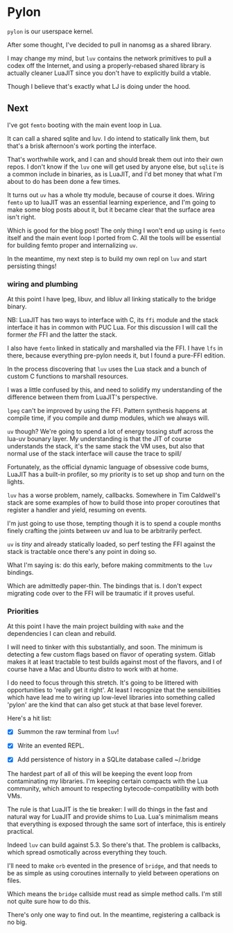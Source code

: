 # Pylon


`pylon` is our userspace kernel\.

After some thought, I've decided to pull in nanomsg as a shared library\.

I may change my mind, but `luv` contains the network primitives to pull a
codex off the Internet, and using a properly\-rebased shared library is
actually cleaner LuaJIT since you don't have to explicitly build a vtable\.

Though I believe that's exactly what LJ is doing under the hood\.


## Next

I've got `femto` booting with the main event loop in Lua\.

It can call a shared sqlite and luv\.  I do intend to statically link them,
but that's a brisk afternoon's work porting the interface\.

That's worthwhile work, and I can and should break them out into their own
repos\.  I don't know if the `luv` one will get used by anyone else, but
`sqlite` is a common include in binaries, as is LuaJIT, and I'd bet money
that what I'm about to do has been done a few times\.

It turns out `uv` has a whole tty module, because of course it does\.  Wiring
`femto` up to luaJIT was an essential learning experience, and I'm going to
make some blog posts about it, but it became clear that the surface area isn't
right\.

Which is good for the blog post\!  The only thing I won't end up using is
`femto` itself and the main event loop I ported from C\.  All the tools will
be essential for building femto proper and internalizing `uv`\.

In the meantime, my next step is to build my own repl on `luv` and start
persisting things\!


### wiring and plumbing

At this point I have lpeg, libuv, and libluv all linking statically to the
bridge binary\.

NB: LuaJIT has two ways to interface with C, its `ffi` module and the stack
interface it has in common with PUC Lua\.  For this discussion I will call the
former *the* FFI and the latter the stack\.

I also have `femto` linked in statically and marshalled via the FFI\. I have
`lfs` in there, because everything pre\-pylon needs it, but I found a pure\-FFI
edition\.

In the process discovering that `luv` uses the Lua stack and a bunch of custom
C functions to marshall resources\.

I was a little confused by this, and need to solidify my understanding of the
difference between them from LuaJIT's perspective\.

`lpeg` can't be improved by using the FFI\.  Pattern synthesis happens at
compile time, if you compile and dump modules, which we always will\.

`uv` though?  We're going to spend a lot of energy tossing stuff across the
lua\-uv bounary layer\.  My understanding is that the JIT of course understands
the stack, it's the same stack the VM uses, but also that normal use of the
stack interface will cause the trace to spill/

Fortunately, as the official dynamic language of obsessive code bums, LuaJIT
has a built\-in profiler, so my priority is to set up shop and turn on the
lights\.

`luv` has a worse problem, namely, callbacks\.  Somewhere in Tim Caldwell's
stack are some examples of how to build those into proper coroutines that
register a handler and yield, resuming on events\.

I'm just going to use those, tempting though it is to spend a couple months
finely crafting the joints between uv and lua to be arbitrarily perfect\.

`uv` is *tiny* and already statically loaded, so perf testing the FFI against
the stack is tractable once there's any point in doing so\.

What I'm saying is: do this early, before making commitments to the `luv`
bindings\.

Which are admittedly paper\-thin\.  The bindings that is\.  I don't expect
migrating code over to the FFI will be traumatic if it proves useful\.


### Priorities

At this point I have the main project building with `make` and the
dependencies I can clean and rebuild\.

I will need to tinker with this substantially, and soon\.  The minimum is
detecting a few custom flags based on flavor of operating system\.  Gitlab
makes it at least tractable to test builds against most of the flavors, and I
of course have a Mac and Ubuntu distro to work with at home\.

I do need to focus through this stretch\.  It's going to be littered with
opportunities to 'really get it right'\.  At least I recognize that the
sensibilities which have lead me to wiring up low\-level libraries into
something called 'pylon' are the kind that can also get stuck at that base
level forever\.

Here's a hit list:


- [X]  Summon the raw terminal from `luv`\!


- [X]  Write an evented REPL\.


- [X]  Add persistence of history in a SQLite database called ~/\.bridge


The hardest part of all of this will be keeping the event loop from
contaminating my libraries\.  I'm keeping certain compacts with the Lua
community, which amount to respecting bytecode\-compatibility with both VMs\.

The rule is that LuaJIT is the tie breaker: I will do things in the fast and
natural way for LuaJIT and provide shims to Lua\.  Lua's minimalism means that
everything is exposed through the same sort of interface, this is entirely
practical\.

Indeed `luv` can build against 5\.3\.  So there's that\. The problem is
callbacks, which spread osmotically across everything they touch\.

I'll need to make `orb` evented in the presence of `bridge`, and that needs to
be as simple as using coroutines internally to yield between operations on
files\.

Which means the `bridge` callside must read as simple method calls\. I'm
still not quite sure how to do this\.

There's only one way to find out\. In the meantime, registering a callback is
no big\.